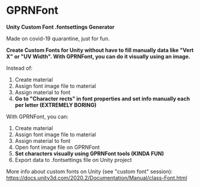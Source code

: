 # GPRNFont
**Unity Custom Font .fontsettings Generator**

Made on covid-19 quarantine, just for fun.

**Create Custom Fonts for Unity without have to fill manually data like "Vert X" or "UV Width". With GPRNFont, you can do it visually using an image.**

Instead of:
1. Create material
2. Assign font image file to material
3. Assign material to font
4. **Go to "Character rects" in font properties and set info manually each per letter (EXTREMELY BORING)**

With GPRNFont, you can:
1. Create material
2. Assign font image file to material
3. Assign material to font
4. Open font image file on GPRNFont
5. **Set characters visually using GPRNFont tools (KINDA FUN)**
6. Export data to .fontsettings file on Unity project

More info about custom fonts on Unity (see "custom font" session): 
https://docs.unity3d.com/2020.2/Documentation/Manual/class-Font.html
